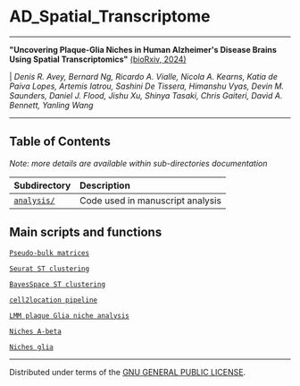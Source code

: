 # AD_Spatial_Transcriptome

------------------------------------------------------------------------

**"Uncovering Plaque-Glia Niches in Human Alzheimer's Disease Brains Using Spatial Transcriptomics"** [(bioRxiv, 2024)](https://doi.org/10.1101/2024.09.05.611566)

| *Denis R. Avey, Bernard Ng, Ricardo A. Vialle, Nicola A. Kearns, Katia de Paiva Lopes, Artemis Iatrou, Sashini De Tissera, Himanshu Vyas, Devin M. Saunders, Daniel J. Flood, Jishu Xu, Shinya Tasaki, Chris Gaiteri, David A. Bennett, Yanling Wang*

------------------------------------------------------------------------

## Table of Contents

*Note: more details are available within sub-directories documentation*

| Subdirectory                                                               | Description                      |
|-------------------------------|:----------------------------------------|
| [`analysis/`](https://github.com/RushAlz/AD_Spatial_Transcriptome/tree/main/analysis/) | Code used in manuscript analysis |


## Main scripts and functions

[`Pseudo-bulk matrices`](https://github.com/RushAlz/AD_Spatial_Transcriptome/tree/main/analysis/MakePseudoBulk.Rmd)

[`Seurat ST clustering`](https://github.com/RushAlz/AD_Spatial_Transcriptome/tree/main/analysis/Seurat_script.R)

[`BayesSpace ST clustering`](https://github.com/RushAlz/AD_Spatial_Transcriptome/tree/main/analysis/BayesSpace_script.R)

[`cell2location pipeline`](https://github.com/RushAlz/AD_Spatial_Transcriptome/tree/main/analysis/cell2location_smk/)

[`LMM plaque Glia niche analysis`](https://github.com/RushAlz/AD_Spatial_Transcriptome/tree/main/analysis/plaqueGliaNicheContrastLMM/)

[`Niches A-beta`](https://github.com/RushAlz/AD_Spatial_Transcriptome/tree/main/analysis/Abeta_LRcomparison_GM.html)

[`Niches glia`](https://github.com/RushAlz/AD_Spatial_Transcriptome/tree/main/analysis/GliaNetAbeta_LRcomparison_GM.html)

------------------------------------------------------------------------

Distributed under terms of the [GNU GENERAL PUBLIC LICENSE](/LICENSE).
